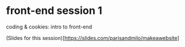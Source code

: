 # front-end session 1
coding &amp; cookies: intro to front-end

(Slides for this session)[https://slides.com/parisandmilo/makeawebsite]
